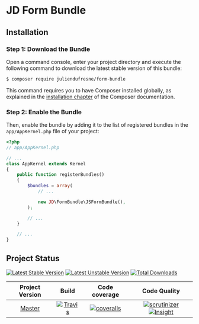 # JD Form Bundle

## Installation

### Step 1: Download the Bundle

Open a command console, enter your project directory and execute the
following command to download the latest stable version of this bundle:

```bash
$ composer require juliendufresne/form-bundle
```

This command requires you to have Composer installed globally, as explained
in the [installation chapter](https://getcomposer.org/doc/00-intro.md)
of the Composer documentation.

### Step 2: Enable the Bundle

Then, enable the bundle by adding it to the list of registered bundles
in the `app/AppKernel.php` file of your project:

```php
<?php
// app/AppKernel.php

// ...
class AppKernel extends Kernel
{
    public function registerBundles()
    {
        $bundles = array(
            // ...

            new JD\FormBundle\JSFormBundle(),
        );

        // ...
    }

    // ...
}
```

## Project Status

[![Latest Stable Version](https://poser.pugx.org/juliendufresne/form-bundle/version)](https://packagist.org/packages/juliendufresne/form-bundle) [![Latest Unstable Version](https://poser.pugx.org/juliendufresne/form-bundle/v/unstable)](//packagist.org/packages/juliendufresne/form-bundle) [![Total Downloads](https://poser.pugx.org/juliendufresne/form-bundle/downloads)](https://packagist.org/packages/juliendufresne/form-bundle)

| Project Version     | Build                                   | Code coverage                                  | Code Quality                                  |
|:-------------------:|:---------------------------------------:|:----------------------------------------------:|:---------------------------------------------:|
| [Master][100]       | [![Travis][110]][111]                   | [![coveralls][120]][121]                       | [![scrutinizer][130]][131] [![Insight][1]][2] |


[1]: https://insight.sensiolabs.com/projects/194bd583-92a2-499a-add9-c6b3717fc4d2/mini.png
[2]: https://insight.sensiolabs.com/projects/194bd583-92a2-499a-add9-c6b3717fc4d2

[100]: https://github.com/juliendufresne/form-bundle
[110]: https://travis-ci.org/juliendufresne/JDFormBundle.svg?branch=master
[111]: https://travis-ci.org/juliendufresne/JDFormBundle
[120]: https://coveralls.io/repos/juliendufresne/JDFormBundle/badge.svg?service=github&branch=master
[121]: https://coveralls.io/github/juliendufresne/JDFormBundle?branch=master 
[130]: https://scrutinizer-ci.com/g/juliendufresne/JDFormBundle/badges/quality-score.png?b=master
[131]: https://scrutinizer-ci.com/g/juliendufresne/JDFormBundle/?branch=master
